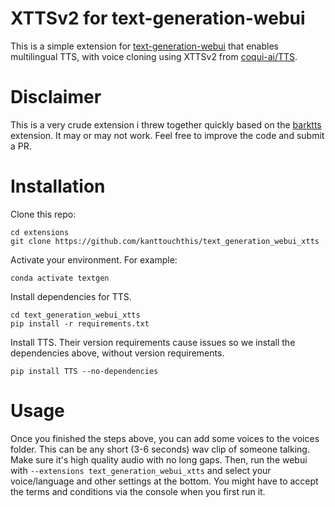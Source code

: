 # XTTSv2 for text-generation-webui
This is a simple extension for [text-generation-webui](https://github.com/oobabooga/text-generation-webui/) that enables multilingual TTS, with voice cloning using XTTSv2 from [coqui-ai/TTS](https://github.com/coqui-ai/TTS).

# Disclaimer
This is a very crude extension i threw together quickly based on the [barktts](https://github.com/RandomInternetPreson/) extension. It may or may not work. Feel free to improve the code and submit a PR.

# Installation
Clone this repo:
```
cd extensions
git clone https://github.com/kanttouchthis/text_generation_webui_xtts
```
Activate your environment. For example:
```
conda activate textgen
```
Install dependencies for TTS.
```
cd text_generation_webui_xtts
pip install -r requirements.txt
```
Install TTS. Their version requirements cause issues so we install the dependencies above, without version requirements.
```
pip install TTS --no-dependencies
```

# Usage
Once you finished the steps above, you can add some voices to the voices folder. This can be any short (3-6 seconds) wav clip of someone talking. Make sure it's high quality audio with no long gaps.
Then, run the webui with `--extensions text_generation_webui_xtts` and select your voice/language and other settings at the bottom. You might have to accept the terms and conditions via the console when you first run it.
